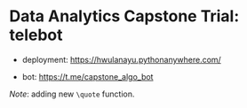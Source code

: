 # Data Analytics Capstone Trial: telebot 

- deployment: https://hwulanayu.pythonanywhere.com/

- bot: https://t.me/capstone_algo_bot

*Note*: adding new `\quote` function.
